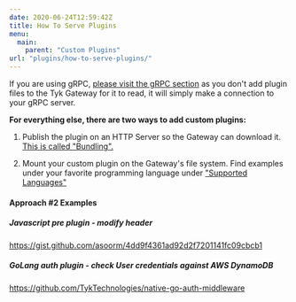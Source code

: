 ```yaml
---
date: 2020-06-24T12:59:42Z
title: How To Serve Plugins
menu:
  main:
    parent: "Custom Plugins"
url: "plugins/how-to-serve-plugins/"
---
```


If you are using gRPC, [please visit the gRPC section](/docs/plugins/supported-languages/rich-plugins/grpc/) as you don't add plugin files to the Tyk Gateway for it to read, it will simply make a connection to your gRPC server.

**For everything else, there are two ways to add custom plugins:**

1.  Publish the plugin on an HTTP Server so the Gateway can download it. [This is called "Bundling".](/docs/plugins/how-to-serve-plugins/plugin-bundles)

2.  Mount your custom plugin on the Gateway's file system.  Find examples under your favorite  programming language under ["Supported Languages"](../supported-languages)

#### Approach #2 Examples

##### Javascript pre plugin -  modify header
https://gist.github.com/asoorm/4dd9f4361ad92d2f7201141fc09cbcb1

##### GoLang auth plugin - check User credentials against AWS DynamoDB
https://github.com/TykTechnologies/native-go-auth-middleware
